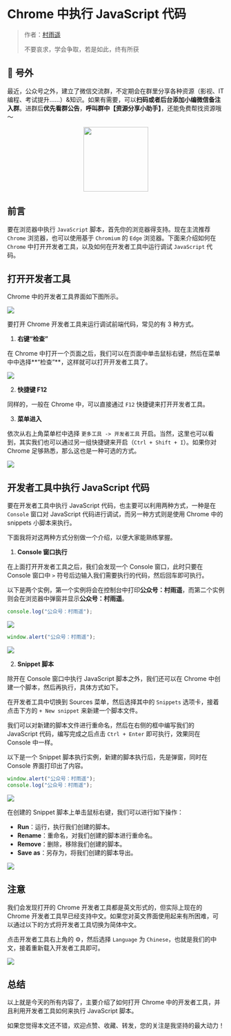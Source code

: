 # Chrome 中执行 JavaScript 代码

> 作者：[村雨遥](https://github.com/cunyu1943)
> 
> 不要哀求，学会争取，若是如此，终有所获
> 
>

## 🎈 号外

最近，公众号之外，建立了微信交流群，不定期会在群里分享各种资源（影视、IT 编程、考试提升……）&知识。如果有需要，可以**扫码或者后台添加小编微信备注入群**。进群后**优先看群公告**，**呼叫群中【资源分享小助手】**，还能免费帮找资源哦～

<center>
<img src="/contact/wxgroup.jpg" width="150"> 
</center>

## 前言

要在浏览器中执行 `JavaScript` 脚本，首先你的浏览器得支持。现在主流推荐 `Chrome` 浏览器，也可以使用基于 `Chromium` 的 `Edge` 浏览器。下面来介绍如何在 `Chrome` 中打开开发者工具，以及如何在开发者工具中运行调试 `JavaScript` 代码。

## 打开开发者工具

Chrome 中的开发者工具界面如下图所示。

![](assets/20220301-chrome-js/ce2f4a618bc6eaae91331e8cb342db7e.webp)

要打开 Chrome 开发者工具来运行调试前端代码，常见的有 3 种方式。

1.   **右键“检查”**

在 Chrome 中打开一个页面之后，我们可以在页面中单击鼠标右键，然后在菜单中中选择**“检查”**，这样就可以打开开发者工具了。

![](assets/20220301-chrome-js/84db6264a2dfa00d1b1e01a74467b484.webp)

2.   **快捷键 F12**

同样的，一般在 Chrome 中，可以直接通过 `F12` 快捷键来打开开发者工具。

3.   **菜单进入**

依次从右上角菜单栏中选择 `更多工具 -> 开发者工具` 开启。当然，这里也可以看到，其实我们也可以通过另一组快捷键来开启（`Ctrl + Shift + I`）。如果你对 Chrome 足够熟悉，那么这也是一种可选的方式。

![](assets/20220301-chrome-js/5e91d3a1e112e737a070ac43c2493450.webp)

## 开发者工具中执行 JavaScript 代码

要在开发者工具中执行 JavaScript 代码，也主要可以利用两种方式，一种是在 `Console` 窗口对 JavaScript 代码进行调试，而另一种方式则是使用 Chrome 中的 snippets 小脚本来执行。

下面我将对这两种方式分别做一个介绍，以便大家能熟练掌握。

1.   **Console 窗口执行**

在上面打开开发者工具之后，我们会发现一个 Console 窗口，此时只要在 Console 窗口中 `>` 符号后边输入我们需要执行的代码，然后回车即可执行。

以下是两个实例，第一个实例将会在控制台中打印**公众号：村雨遥**，而第二个实例则会在浏览器中弹窗并显示**公众号：村雨遥**。

```javascript
console.log("公众号：村雨遥");
```

![](assets/20220301-chrome-js/fb9a6c6a907c08afe59729970a53304b.webp)

```javascript
window.alert("公众号：村雨遥");
```

![](assets/20220301-chrome-js/0c5edf2c7a28cfd8a1ed3f9661c9572a.gif)

2.   **Snippet 脚本**

除开在 Console 窗口中执行 JavaScript 脚本之外，我们还可以在 Chrome 中创建一个脚本，然后再执行，具体方式如下。

在开发者工具中切换到 Sources 菜单，然后选择其中的 `Snippets` 选项卡，接着点击下方的 `+ New snippet` 来新建一个脚本文件。

我们可以对新建的脚本文件进行重命名，然后在右侧的框中编写我们的 JavaScript 代码，编写完成之后点击 `Ctrl + Enter` 即可执行，效果同在 Console 中一样。

以下是一个 Snippet 脚本执行实例，新建的脚本执行后，先是弹窗，同时在 Console 界面打印出了内容。

```javascript
window.alert("公众号：村雨遥");
console.log("公众号：村雨遥");
```



![](assets/20220301-chrome-js/ff9e7ce2197548a75977afad65ed5680.gif)

在创建的 Snippet 脚本上单击鼠标右键，我们可以进行如下操作：

-   **Run**：运行，执行我们创建的脚本。
-   **Rename**：重命名，对我们创建的脚本进行重命名。
-   **Remove**：删除，移除我们创建的脚本。
-   **Save as**：另存为，将我们创建的脚本导出。

![](assets/20220301-chrome-js/12d973ff03fed03eaa41c2857d2c818a.webp)

## 注意

我们会发现打开的 Chrome 开发者工具都是英文形式的，但实际上现在的 Chrome 开发者工具早已经支持中文。如果您对英文界面使用起来有所困难，可以通过以下的方式将开发者工具切换为简体中文。

点击开发者工具右上角的 ⚙，然后选择 `Language` 为 `Chinese`，也就是我们的中文，接着重新载入开发者工具即可。

![](assets/20220301-chrome-js/a459c8d0c25730be7d147c9c5edf8389.gif)

## 总结 

以上就是今天的所有内容了，主要介绍了如何打开 Chrome 中的开发者工具，并且利用开发者工具如何来执行 JavaScript 脚本。

如果您觉得本文还不错，欢迎点赞、收藏、转发，您的关注是我坚持的最大动力！